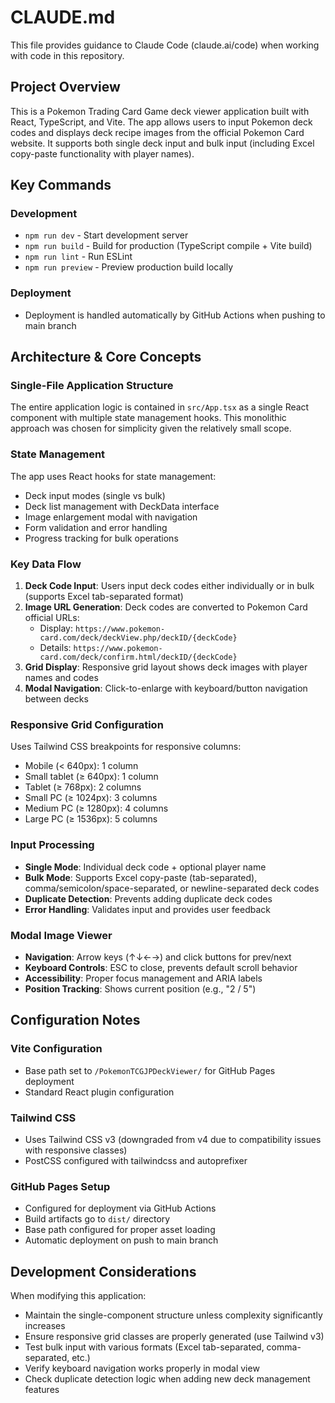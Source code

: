 # CLAUDE.md

This file provides guidance to Claude Code (claude.ai/code) when working with code in this repository.

## Project Overview

This is a Pokemon Trading Card Game deck viewer application built with React, TypeScript, and Vite. The app allows users to input Pokemon deck codes and displays deck recipe images from the official Pokemon Card website. It supports both single deck input and bulk input (including Excel copy-paste functionality with player names).

## Key Commands

### Development
- `npm run dev` - Start development server
- `npm run build` - Build for production (TypeScript compile + Vite build)
- `npm run lint` - Run ESLint
- `npm run preview` - Preview production build locally

### Deployment
- Deployment is handled automatically by GitHub Actions when pushing to main branch

## Architecture & Core Concepts

### Single-File Application Structure
The entire application logic is contained in `src/App.tsx` as a single React component with multiple state management hooks. This monolithic approach was chosen for simplicity given the relatively small scope.

### State Management
The app uses React hooks for state management:
- Deck input modes (single vs bulk)
- Deck list management with DeckData interface
- Image enlargement modal with navigation
- Form validation and error handling
- Progress tracking for bulk operations

### Key Data Flow
1. **Deck Code Input**: Users input deck codes either individually or in bulk (supports Excel tab-separated format)
2. **Image URL Generation**: Deck codes are converted to Pokemon Card official URLs:
   - Display: `https://www.pokemon-card.com/deck/deckView.php/deckID/{deckCode}`
   - Details: `https://www.pokemon-card.com/deck/confirm.html/deckID/{deckCode}`
3. **Grid Display**: Responsive grid layout shows deck images with player names and codes
4. **Modal Navigation**: Click-to-enlarge with keyboard/button navigation between decks

### Responsive Grid Configuration
Uses Tailwind CSS breakpoints for responsive columns:
- Mobile (< 640px): 1 column
- Small tablet (≥ 640px): 1 column
- Tablet (≥ 768px): 2 columns
- Small PC (≥ 1024px): 3 columns
- Medium PC (≥ 1280px): 4 columns
- Large PC (≥ 1536px): 5 columns

### Input Processing
- **Single Mode**: Individual deck code + optional player name
- **Bulk Mode**: Supports Excel copy-paste (tab-separated), comma/semicolon/space-separated, or newline-separated deck codes
- **Duplicate Detection**: Prevents adding duplicate deck codes
- **Error Handling**: Validates input and provides user feedback

### Modal Image Viewer
- **Navigation**: Arrow keys (↑↓←→) and click buttons for prev/next
- **Keyboard Controls**: ESC to close, prevents default scroll behavior
- **Accessibility**: Proper focus management and ARIA labels
- **Position Tracking**: Shows current position (e.g., "2 / 5")

## Configuration Notes

### Vite Configuration
- Base path set to `/PokemonTCGJPDeckViewer/` for GitHub Pages deployment
- Standard React plugin configuration

### Tailwind CSS
- Uses Tailwind CSS v3 (downgraded from v4 due to compatibility issues with responsive classes)
- PostCSS configured with tailwindcss and autoprefixer

### GitHub Pages Setup
- Configured for deployment via GitHub Actions
- Build artifacts go to `dist/` directory
- Base path configured for proper asset loading
- Automatic deployment on push to main branch

## Development Considerations

When modifying this application:
- Maintain the single-component structure unless complexity significantly increases
- Ensure responsive grid classes are properly generated (use Tailwind v3)
- Test bulk input with various formats (Excel tab-separated, comma-separated, etc.)
- Verify keyboard navigation works properly in modal view
- Check duplicate detection logic when adding new deck management features